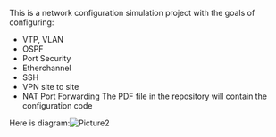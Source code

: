 This is a network configuration simulation project with the goals of configuring:
- VTP, VLAN
- OSPF
- Port Security
- Etherchannel
- SSH
- VPN site to site
- NAT Port Forwarding
The PDF file in the repository will contain the configuration code

Here is diagram:![Picture2](https://github.com/user-attachments/assets/542332f1-a01a-46e0-b30b-8a9cf320a6c6)
